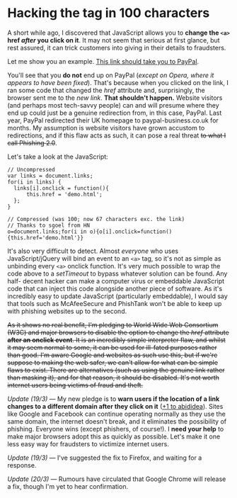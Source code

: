 # Hacking the <a> tag in 100 characters

A short while ago, I discovered that JavaScript allows you to **change the `<a>`
href *after* you click on it**. It may not seem that serious at first glance,
but rest assured, it can trick customers into giving in their details to
fraudsters.

Let me show you an example. <a href="http://www.paypal.co.uk/"
onclick="this.href='demo.html'">This link should take you to PayPal</a>.

You'll see that you **do not** end up on PayPal (*except on Opera, where it
appears to have been fixed*). That's because when you clicked on the link, I
ran some code that changed the *href* attribute and, surprisingly, the browser
sent me to the *new link*. **That shouldn't happen.** Website visitors (and
perhaps most tech-savvy people) can and will presume where they end up could
just be a genuine redirection from, in this case, PayPal. Last year, PayPal
redirected their UK homepage to paypal-business.co.uk for months. My
assumption is website visitors have grown accustom to redirections, and if
this flaw acts as such, it can pose a real threat <s>to what I call Phishing
2.0</s>.

Let's take a look at the JavaScript:

    // Uncompressed
    var links = document.links;
    for(i in links) {
      links[i].onclick = function(){
          this.href = 'demo.html';
      };
    }

    // Compressed (was 100; now 67 characters exc. the link)
    // Thanks to sgoel from HN
    o=document.links;for(i in o){o[i].onclick=function(){this.href='demo.html'}}

It's also very difficult to detect. Almost *everyone* who uses
JavaScript/jQuery will bind an event to an `<a>` tag, so it's not as simple as
unbinding every `<a>` onclick function. It's very much possible to wrap the code
above to a *setTimeout* to bypass whatever solution can be found. Any half-
decent hacker can make a computer virus or embeddable JavaScript code that can
inject this code alongside another piece of software. As it's incredibly easy
to update JavaScript (particularly embeddable), I would say that tools such as
McAfeeSecure and PhishTank won't be able to keep up with phishing websites up
to the second.

<s>As it shows no real benefit, I'm pledging to World Wide Web Consortium (W3C)
and major browsers to disable the option to change the *href* attribute
**after an onclick event**. It is an incredibly simple interpreter flaw, and
whilst it may seem normal to some, it can be used for ill-fated purposes
rather than good. I'm aware Google and websites as such use this, but if we're
suppose to making the web safer, we can't allow for what can be simple flaws
to exist. There are alternatives (such as using the genuine link rather than
masking it), and for that reason, it should be disabled. It's not worth
internet users being victims of fraud and theft.</s>

*Update (19/3)* — My new pledge is to **warn users if the location of a link
changes to a different domain after they click on it** ([+1 to abididea][1]).
Sites like Google and Facebook can continue operating normally as they use the
same domain, the internet doesn't break, and it eliminates the possibility of
phishing. Everyone wins (except phishers, of course!). I **need your help** to
make major browsers adopt this as quickly as possible. Let's make it one less
easy way for fraudsters to victimize internet users.

*Update (19/3)* — I've suggested the fix to Firefox, and waiting for a
response.

*Update (20/3)* — Rumours have circulated that Google Chrome will release
a fix, though I'm yet to hear confirmation.

[1]: http://www.reddit.com/user/abadidea

